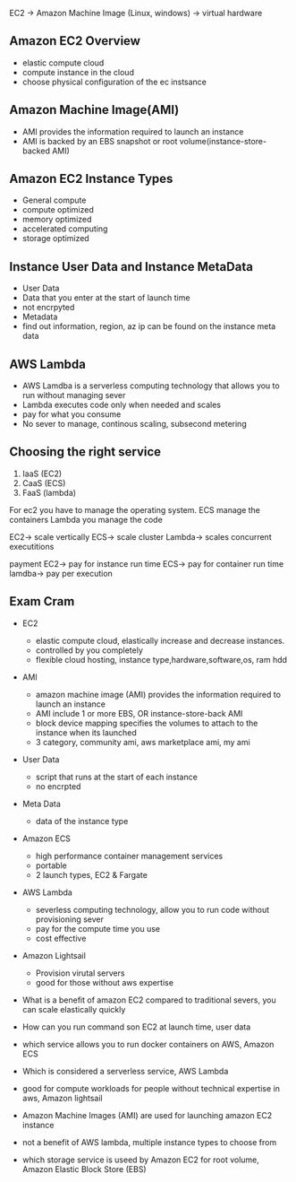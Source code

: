 EC2 -> Amazon Machine Image (Linux, windows) -> virtual hardware

Amazon EC2 Overview
--------------------------------------
- elastic compute cloud
- compute instance in the cloud
- choose physical configuration of the ec instsance



Amazon Machine Image(AMI)
--------------------------------------
- AMI provides the information required to launch an instance
- AMI is backed by an EBS snapshot or root volume(instance-store-backed AMI) 


Amazon EC2 Instance Types
--------------------------------------
- General compute
- compute optimized
- memory optimized
- accelerated computing
- storage optimized


Instance User Data and Instance MetaData
--------------------------------------
- User Data
- Data that you enter at the start of launch time
- not encrpyted
- Metadata
- find out information, region, az ip can be found on the instance meta data


AWS Lambda
--------------------------------------
- AWS Lamdba is a serverless computing technology that allows you to run without managing sever
- Lambda executes code only when needed and scales
- pay for what you consume
- No sever to manage, continous scaling, subsecond metering

Choosing the right service
--------------------------------------
1. IaaS (EC2)
2. CaaS (ECS)
3. FaaS (lambda)

For ec2 you have to manage the operating system.
ECS manage the containers
Lambda you manage the code

EC2-> scale vertically
ECS-> scale cluster
Lambda-> scales concurrent executitions

payment
EC2-> pay for instance run time
ECS-> pay for container run time
lamdba-> pay per execution

Exam Cram
--------------------------------------
- EC2
    - elastic compute cloud, elastically increase and decrease instances.
    - controlled by you completely
    - flexible cloud hosting, instance type,hardware,software,os, ram hdd
- AMI
    - amazon machine image (AMI) provides the information required to launch an instance
    - AMI include 1 or more EBS, OR instance-store-back AMI
    - block device mapping specifies the volumes to attach to the instance when its launched
    - 3 category, community ami, aws marketplace ami, my ami
- User Data
    - script that runs at the start of each instance
    - no encrpted
- Meta Data
    - data of the instance type
- Amazon ECS
    - high performance container management services
    - portable
    - 2 launch types, EC2 & Fargate
- AWS Lambda
    - severless computing technology, allow you to run code without provisioning sever
    - pay for the compute time you use
    - cost effective
- Amazon Lightsail
    - Provision virutal servers 
    - good for those without aws expertise

- What is a benefit of amazon EC2 compared to traditional severs, you can scale elastically quickly
- How can you run command son EC2 at launch time, user data
- which service allows you to run docker containers on AWS, Amazon ECS
- Which is considered a serverless service, AWS Lambda
- good for compute workloads for people without technical expertise in aws, Amazon lightsail
- Amazon Machine Images (AMI) are used for launching amazon EC2 instance
- not a benefit of AWS lambda, multiple instance types to choose from
- which storage service is useed by Amazon EC2 for root volume, Amazon Elastic Block Store (EBS)
